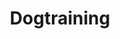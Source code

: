 ---
title: Dogtraining
crosslinks:
- puppy101
- dogs
- reactivedogs
- RunningWithDogs
- u_imguralbumbot
- AskVet
- legaladvice
- Zoomies
- john_yukis_bots
- shutupandtakemymoney
- funny
- puppies
- mildlyinfuriating
- doggos
- rawpetfood
- me_irl
- intel
- Basenji
- rescuedogs
- Bushcraft
---